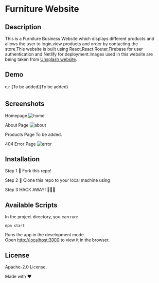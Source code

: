 # Furniture Website

## Description

This is a Furniture Business Website which displays different products and allows the user to login,view products and order by contacting the store.This website is built using React,React Router,Firebase for user authentication and Netlify for deployment.Images used in this website are being taken from [Unsplash website](https://unsplash.com).

## Demo

👉 [To be added](To be added)

## Screenshots

Homepage
![home](https://user-images.githubusercontent.com/4997491/116609982-a3799a00-a952-11eb-9001-6c24418debba.JPG)

About Page
![about](https://user-images.githubusercontent.com/4997491/116610126-c99f3a00-a952-11eb-8391-ab26fc978526.JPG)

Products Page
To be added.

404 Error Page
![error](https://user-images.githubusercontent.com/4997491/116610617-200c7880-a953-11eb-8c5a-f4f5ab044f9a.JPG)

## Installation

Step 1
🍴 Fork this repo!

Step 2
👯 Clone this repo to your local machine using

Step 3
HACK AWAY! 🔨🔨🔨

## Available Scripts

In the project directory, you can run:

`npm start`

Runs the app in the development mode.<br />
Open [http://localhost:3000](http://localhost:3000) to view it in the browser.

## License

Apache-2.0 License.

Made with ❤
